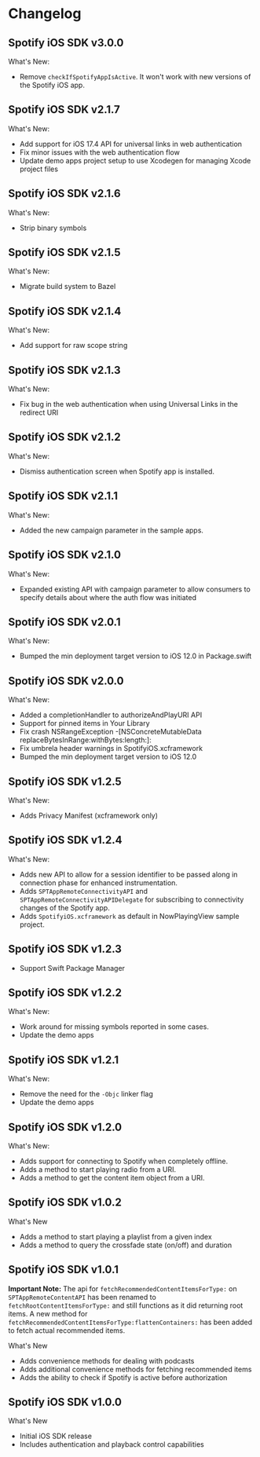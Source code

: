 # Changelog

## Spotify iOS SDK v3.0.0

What's New:

- Remove `checkIfSpotifyAppIsActive`. It won't work with new versions of the Spotify iOS app.

## Spotify iOS SDK v2.1.7

What's New:

- Add support for iOS 17.4 API for universal links in web authentication
- Fix minor issues with the web authentication flow
- Update demo apps project setup to use Xcodegen for managing Xcode project files


## Spotify iOS SDK v2.1.6

What's New:

- Strip binary symbols

## Spotify iOS SDK v2.1.5

What's New:

- Migrate build system to Bazel

## Spotify iOS SDK v2.1.4

What's New:

- Add support for raw scope string

## Spotify iOS SDK v2.1.3

What's New:

- Fix bug in the web authentication when using Universal Links in the redirect URI

## Spotify iOS SDK v2.1.2

What's New:

- Dismiss authentication screen when Spotify app is installed.

## Spotify iOS SDK v2.1.1

What's New:

- Added the new campaign parameter in the sample apps.

## Spotify iOS SDK v2.1.0

What's New:

- Expanded existing API with campaign parameter to allow consumers to specify details about where the auth flow was initiated

## Spotify iOS SDK v2.0.1

What's New:
- Bumped the min deployment target version to iOS 12.0 in Package.swift

## Spotify iOS SDK v2.0.0

What's New:

- Added a completionHandler to authorizeAndPlayURI API
- Support for pinned items in Your Library
- Fix crash NSRangeException -[NSConcreteMutableData replaceBytesInRange:withBytes:length:]:
- Fix umbrela header warnings in SpotifyiOS.xcframework
- Bumped the min deployment target version to iOS 12.0

## Spotify iOS SDK v1.2.5

What's New:

- Adds Privacy Manifest (xcframework only)

## Spotify iOS SDK v1.2.4

What's New:

- Adds new API to allow for a session identifier to be passed along in connection phase for enhanced instrumentation.
- Adds `SPTAppRemoteConnectivityAPI` and `SPTAppRemoteConnectivityAPIDelegate` for subscribing to connectivity changes of the Spotify app.
- Adds `SpotifyiOS.xcframework` as default in NowPlayingView sample project.

## Spotify iOS SDK v1.2.3

- Support Swift Package Manager

## Spotify iOS SDK v1.2.2

What's New:

- Work around for missing symbols reported in some cases.
- Update the demo apps

## Spotify iOS SDK v1.2.1

What's New:

- Remove the need for the `-Objc` linker flag
- Update the demo apps

## Spotify iOS SDK v1.2.0

What's New:

- Adds support for connecting to Spotify when completely offline.
- Adds a method to start playing radio from a URI.
- Adds a method to get the content item object from a URI.

## Spotify iOS SDK v1.0.2

What's New

- Adds a method to start playing a playlist from a given index
- Adds a method to query the crossfade state (on/off) and duration

## Spotify iOS SDK v1.0.1

**Important Note:** The api for `fetchRecommendedContentItemsForType:` on `SPTAppRemoteContentAPI` has been renamed to `fetchRootContentItemsForType:` and still functions as it did returning root items. A new method for `fetchRecommendedContentItemsForType:flattenContainers:` has been added to fetch actual recommended items.

What's New

- Adds convenience methods for dealing with podcasts
- Adds additional convenience methods for fetching recommended items
- Adds the ability to check if Spotify is active before authorization

## Spotify iOS SDK v1.0.0

What's New

- Initial iOS SDK release
- Includes authentication and playback control capabilities